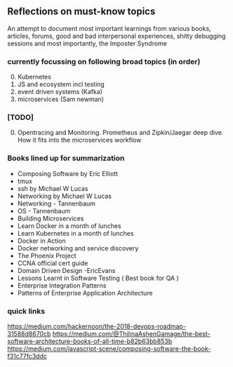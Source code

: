 ## Reflections on must-know topics

An attempt to document most important learnings from various books, articles, forums, good and bad interpersonal experiences, shitty debugging sessions and most importantly, the Imposter Syndrome

### currently focussing on following broad topics (in order)

0. Kubernetes
1. JS and ecosystem incl testing
2. event driven systems (Kafka)
3. microservices (Sam newman)

### [TODO]
0. Opentracing and Monitoring. Prometheus and Zipkin/Jaegar deep dive. How it fits into the microservices workflow


### Books lined up for summarization

- Composing Software by Eric Elliott
- tmux
- ssh by Michael W Lucas
- Networking by Michael W Lucas
- Networking - Tannenbaum
- OS - Tannenbaum
- Building Microservices
- Learn Docker in a month of lunches
- Learn Kubernetes in a month of lunches
- Docker in Action
- Docker networking and service discovery
- The Phoenix Project
- CCNA official cert guide
- Domain Driven Design -EricEvans
- Lessons Learnt in Software Testing ( Best book for QA )
- Enterprise Integration Patterns
- Patterns of Enterprise Application Architecture

### quick links
<https://medium.com/hackernoon/the-2018-devops-roadmap-31588d8670cb>
<https://medium.com/@ThilinaAshenGamage/the-best-software-architecture-books-of-all-time-b82b63bb853b>
<https://medium.com/javascript-scene/composing-software-the-book-f31c77fc3ddc>

